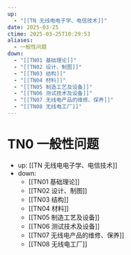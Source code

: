 ```yaml
---
up:
  - "[[TN 无线电电子学、电信技术]]"
date: 2025-03-25
ctime: 2025-03-25T10:29:53
aliases:
  - 一般性问题
down:
  - "[[TN01 基础理论]]"
  - "[[TN02 设计、制图]]"
  - "[[TN03 结构]]"
  - "[[TN04 材料]]"
  - "[[TN05 制造工艺及设备]]"
  - "[[TN06 测试技术及设备]]"
  - "[[TN07 无线电产品的维修、保养]]"
  - "[[TN08 无线电工厂]]"
---
```


# TN0 一般性问题

- up: [[TN 无线电电子学、电信技术]]
- down:	
	- [[TN01 基础理论]]
	- [[TN02 设计、制图]]
	- [[TN03 结构]]
	- [[TN04 材料]]
	- [[TN05 制造工艺及设备]]
	- [[TN06 测试技术及设备]]
	- [[TN07 无线电产品的维修、保养]]
	- [[TN08 无线电工厂]]
	
